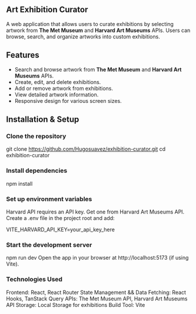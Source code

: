 ## Art Exhibition Curator

A web application that allows users to curate exhibitions by selecting artwork from **The Met Museum** and **Harvard Art Museums** APIs. Users can browse, search, and organize artworks into custom exhibitions.

## Features

- Search and browse artwork from **The Met Museum** and **Harvard Art Museums** APIs.
- Create, edit, and delete exhibitions.
- Add or remove artwork from exhibitions.
- View detailed artwork information.
- Responsive design for various screen sizes.

## Installation & Setup

### Clone the repository

git clone https://github.com/Hugosuavez/exhibition-curator.git
cd exhibition-curator

### Install dependencies

npm install

### Set up environment variables
Harvard API requires an API key. Get one from Harvard Art Museums API.
Create a .env file in the project root and add:

VITE_HARVARD_API_KEY=your_api_key_here

### Start the development server

npm run dev
Open the app in your browser at http://localhost:5173 (if using Vite).

### Technologies Used
Frontend: React, React Router
State Management && Data Fetching: React Hooks, TanStack Query
APIs: The Met Museum API, Harvard Art Museums API
Storage: Local Storage for exhibitions
Build Tool: Vite

